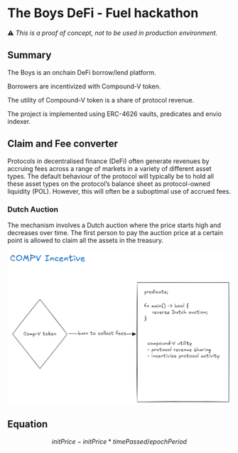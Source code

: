 # The Boys DeFi - Fuel hackathon

:warning: *This is a proof of concept, not to be used in production environment.*

## Summary

The Boys is an onchain DeFi borrow/lend platform.

Borrowers are incentivized with Compound-V token.

The utility of Compound-V token is a share of protocol revenue.

The project is implemented using ERC-4626 vaults, predicates and envio indexer.

## Claim and Fee converter

Protocols in decentralised finance (DeFi) often generate revenues by accruing fees across a range of markets in a variety of different asset types. The default behaviour of the protocol will typically be to hold all these asset types on the protocol’s balance sheet as protocol-owned liquidity (POL). However, this will often be a suboptimal use of accrued fees.

### Dutch Auction

The mechanism involves a Dutch auction where the price starts high and decreases over time. The first person to pay the auction price at a certain point is allowed to claim all the assets in the treasury. 

![Compound-V][def]

## Equation

$$ initPrice - initPrice * timePassed / epochPeriod $$

[def]: ./docs/compv.png